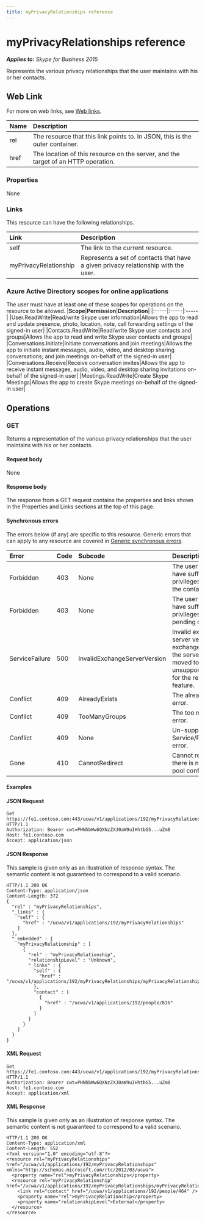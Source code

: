 ```yaml
---
title: myPrivacyRelationships reference
---
```

# myPrivacyRelationships reference

 _**Applies to:** Skype for Business 2015_


Represents the various privacy relationships that the user maintains with his or her contacts.
            

## Web Link
<a name = "sectionSection0"> </a>

For more on web links, see [Web links](WebLinks.md).


|**Name**|**Description**|
|:-----|:-----|
|rel|The resource that this link points to. In JSON, this is the outer container.|
|href|The location of this resource on the server, and the target of an HTTP operation.|

### Properties



None

### Links



This resource can have the following relationships.

|**Link**|**Description**|
|:-----|:-----|
|self|The link to the current resource.|
|myPrivacyRelationship|Represents a set of contacts that have a given privacy relationship with the user.|

### Azure Active Directory scopes for online applications



The user must have at least one of these scopes for operations on the resource to be allowed.
|**Scope**|**Permission**|**Description**|
|:-----|:-----|:-----|
|User.ReadWrite|Read/write Skype user information|Allows the app to read and update presence, photo, location, note, call forwarding settings of the signed-in user|
|Contacts.ReadWrite|Read/write Skype user contacts and groups|Allows the app to read and write Skype user contacts and groups|
|Conversations.Initiate|Initiate conversations and join meetings|Allows the app to initiate instant messages, audio, video, and desktop sharing conversations; and join meetings on-behalf of the signed-in user|
|Conversations.Receive|Receive conversation invites|Allows the app to receive instant messages, audio, video, and desktop sharing invitations on-behalf of the signed-in user|
|Meetings.ReadWrite|Create Skype Meetings|Allows the app to create Skype meetings on-behalf of the signed-in user|

## Operations



<a name="sectionSection2"></a>

### GET




Returns a representation of the various privacy relationships that the user maintains with his or her contacts.

#### Request body



None


#### Response body



The response from a GET request contains the properties and links shown in the Properties and Links sections at the top of this page.

#### Synchronous errors



The errors below (if any) are specific to this resource. Generic errors that can apply to any resource are covered in [Generic synchronous errors](GenericSynchronousErrors.md).

|**Error**|**Code**|**Subcode**|**Description**|
|:-----|:-----|:-----|:-----|
|Forbidden|403|None|The user does not have sufficient privileges to access the contact list.|
|Forbidden|403|None|The user does not have sufficient privileges to access pending contacts|
|ServiceFailure|500|InvalidExchangeServerVersion|Invalid exchange server version.The exchange mailbox of the server might have moved to an unsupported version for the required feature.|
|Conflict|409|AlreadyExists|The already exists error.|
|Conflict|409|TooManyGroups|The too many groups error.|
|Conflict|409|None|Un-supported Service/Resource/API error.|
|Gone|410|CannotRedirect|Cannot redirect since there is no back up pool configured.|

#### Examples




#### JSON Request




```
Get https://fe1.contoso.com:443/ucwa/v1/applications/192/myPrivacyRelationships HTTP/1.1
Authorization: Bearer cwt=PHNhbWw6QXNzZXJ0aW9uIHhtbG5...uZm8
Host: fe1.contoso.com
Accept: application/json

```


#### JSON Response



This sample is given only as an illustration of response syntax. The semantic content is not guaranteed to correspond to a valid scenario.
```
HTTP/1.1 200 OK
Content-Type: application/json
Content-Length: 372
{
  "rel" : "myPrivacyRelationships",
  "_links" : {
    "self" : {
      "href" : "/ucwa/v1/applications/192/myPrivacyRelationships"
    }
  },
  "_embedded" : {
    "myPrivacyRelationship" : [
      {
        "rel" : "myPrivacyRelationship",
        "relationshipLevel" : "Unknown",
        "_links" : {
          "self" : {
            "href" : "/ucwa/v1/applications/192/myPrivacyRelationships/myPrivacyRelationship"
          },
          "contact" : [
            {
              "href" : "/ucwa/v1/applications/192/people/816"
            }
          ]
        }
      }
    ]
  }
}
```


#### XML Request




```
Get https://fe1.contoso.com:443/ucwa/v1/applications/192/myPrivacyRelationships HTTP/1.1
Authorization: Bearer cwt=PHNhbWw6QXNzZXJ0aW9uIHhtbG5...uZm8
Host: fe1.contoso.com
Accept: application/xml

```


#### XML Response



This sample is given only as an illustration of response syntax. The semantic content is not guaranteed to correspond to a valid scenario.
```
HTTP/1.1 200 OK
Content-Type: application/xml
Content-Length: 552
<?xml version="1.0" encoding="utf-8"?>
<resource rel="myPrivacyRelationships" href="/ucwa/v1/applications/192/myPrivacyRelationships" xmlns="http://schemas.microsoft.com/rtc/2012/03/ucwa">
  <property name="rel">myPrivacyRelationships</property>
  <resource rel="myPrivacyRelationship" href="/ucwa/v1/applications/192/myPrivacyRelationships/myPrivacyRelationship">
    <link rel="contact" href="/ucwa/v1/applications/192/people/464" />
    <property name="rel">myPrivacyRelationship</property>
    <property name="relationshipLevel">External</property>
  </resource>
</resource>
```


